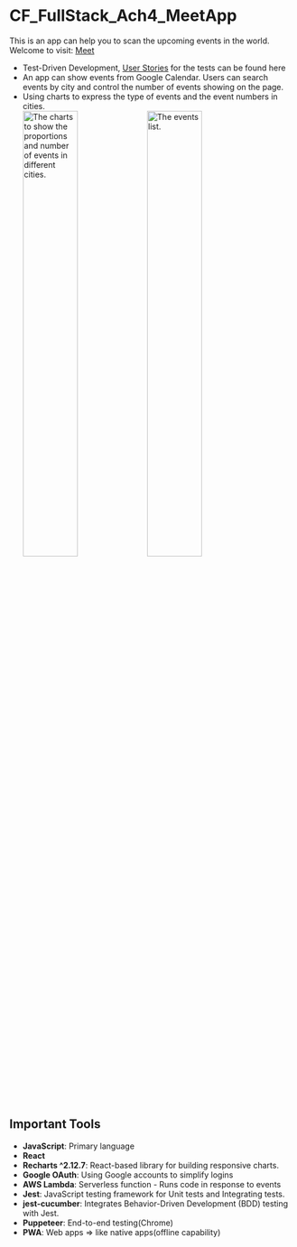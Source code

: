 # CF_FullStack_Ach4_MeetApp
This is an app can help you to scan the upcoming events in the world.  
Welcome to visit: [Meet](https://AndersonTsaiTW.github.io/cf_meet)

* Test-Driven Development, [User Stories](https://github.com/AndersonTsaiTW/cf_meet/blob/main/src/README.md) for the tests can be found here
* An app can show events from Google Calendar. Users can search events by city and control the number of events showing on the page.
* Using charts to express the type of events and the event numbers in cities.  
  <img src="https://github.com/user-attachments/assets/ca894d86-ae18-41f7-9f09-cfc8807061b7" width="45%" height="auto" alt="The charts to show the proportions and number of events in different cities.">
  <img src="https://github.com/user-attachments/assets/4c002f74-6473-4f13-8b4f-2623e279e1b7" width="45%" height="auto" alt="The events list.">


## Important Tools
- **JavaScript**: Primary language 
- **React**
- **Recharts ^2.12.7**: React-based library for building responsive charts.
- **Google OAuth**: Using Google accounts to simplify logins
- **AWS Lambda**: Serverless function - Runs code in response to events
- **Jest**: JavaScript testing framework for Unit tests and Integrating tests.
- **jest-cucumber**: Integrates Behavior-Driven Development (BDD) testing with Jest.
- **Puppeteer**: End-to-end testing(Chrome)
- **PWA**: Web apps => like native apps(offline capability)
